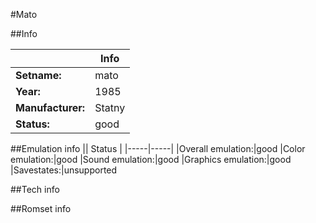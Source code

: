 #Mato

##Info

||Info|
|-----|-----|
|**Setname:**|mato
|**Year:**|1985
|**Manufacturer:**|Statny
|**Status:**|good

##Emulation info
|| Status |
|-----|-----|
|Overall emulation:|good
|Color emulation:|good
|Sound emulation:|good
|Graphics emulation:|good
|Savestates:|unsupported

##Tech info

##Romset info

<!--- START OF EDITED COMMENT DO NOT TOUCH TEXT ABOVE-->
